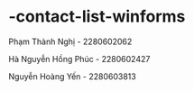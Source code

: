 # -contact-list-winforms
Phạm Thành Nghị - 2280602062

Hà Nguyễn Hồng Phúc - 2280602427

Nguyễn Hoàng Yến - 2280603813
